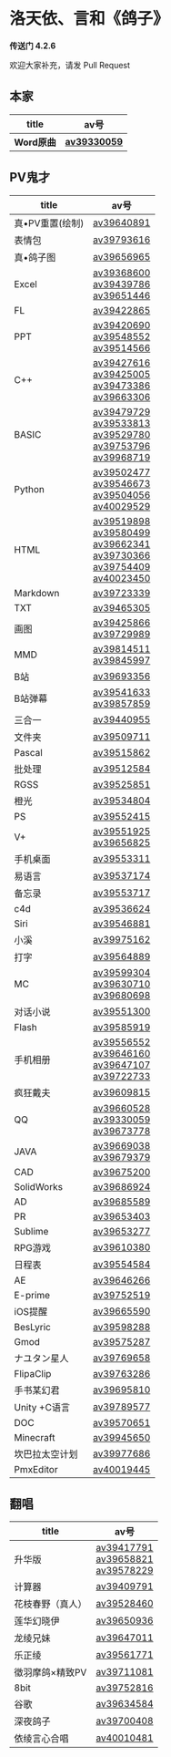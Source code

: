 # 洛天依、言和《鸽子》
**传送门 4.2.6**

欢迎大家补充，请发 Pull Request

## 本家
| title | av号 |
| --- | --- |
| **Word原曲** | **[av39330059](https://https://www.bilibili.com/video/av39330059)** |

## PV鬼才
| title | av号 |
| --- | --- |
| 真•PV重置(绘制) | [av39640891](https://https://www.bilibili.com/video/av39640891) |
| 表情包 | [av39793616](https://https://www.bilibili.com/video/av39793616) |
| 真•鸽子图 | [av39656965](https://https://www.bilibili.com/video/av39656965) |
| Excel  | [av39368600](https://https://www.bilibili.com/video/av39368600)<br />[av39439786](https://https://www.bilibili.com/video/av39439786)<br />[av39651446](https://https://www.bilibili.com/video/av39651446) |
| FL  | [av39422865](https://https://www.bilibili.com/video/av39422865) |
| PPT  | [av39420690](https://https://www.bilibili.com/video/av39420690)<br />[av39548552](https://https://www.bilibili.com/video/av39548552)<br />[av39514566](https://https://www.bilibili.com/video/av39514566) |
| C++  | [av39427616](https://https://www.bilibili.com/video/av39427616)<br />[av39425005](https://https://www.bilibili.com/video/av39425005)<br />[av39473386](https://https://www.bilibili.com/video/av39473386)<br />[av39663306](https://https://www.bilibili.com/video/av39663306) |
| BASIC  | [av39479729](https://https://www.bilibili.com/video/av39479729)<br />[av39533813](https://https://www.bilibili.com/video/av39533813)<br />[av39529780](https://https://www.bilibili.com/video/av39529780)<br />[av39753796](https://https://www.bilibili.com/video/av39753796)<br />[av39968719](https://https://www.bilibili.com/video/av39968719) |
| Python  | [av39502477](https://https://www.bilibili.com/video/av39502477)<br />[av39546673](https://https://www.bilibili.com/video/av39546673)<br />[av39504056](https://https://www.bilibili.com/video/av39504056)<br />[av40029529](https://https://www.bilibili.com/video/av40029529) |
| HTML  | [av39519898](https://https://www.bilibili.com/video/av39519898)<br />[av39580499](https://https://www.bilibili.com/video/av39580499)<br />[av39662341](https://https://www.bilibili.com/video/av39662341)<br />[av39730366](https://https://www.bilibili.com/video/av39730366)<br />[av39754409](https://https://www.bilibili.com/video/av39754409)<br />[av40023450](https://https://www.bilibili.com/video/av40023450) |
| Markdown  | [av39723339](https://https://www.bilibili.com/video/av39723339) |
| TXT  | [av39465305](https://https://www.bilibili.com/video/av39465305) |
| 画图 | [av39425866](https://https://www.bilibili.com/video/av39425866)<br />[av39729989](https://https://www.bilibili.com/video/av39729989) |
| MMD  | [av39814511](https://https://www.bilibili.com/video/av39814511)<br />[av39845997](https://https://www.bilibili.com/video/av39845997) |
| B站 | [av39693356](https://https://www.bilibili.com/video/av39693356) |
| B站弹幕 | [av39541633](https://https://www.bilibili.com/video/av39541633)<br />[av39857859](https://https://www.bilibili.com/video/av39857859) |
| 三合一 | [av39440955](https://https://www.bilibili.com/video/av39440955) |
| 文件夹 | [av39509711](https://https://www.bilibili.com/video/av39509711) |
| Pascal  | [av39515862](https://https://www.bilibili.com/video/av39515862) |
| 批处理 | [av39512584](https://https://www.bilibili.com/video/av39512584)  |
| RGSS  | [av39525851](https://https://www.bilibili.com/video/av39525851) |
| 橙光 | [av39534804](https://https://www.bilibili.com/video/av39534804) |
| PS  | [av39552415](https://https://www.bilibili.com/video/av39552415) |
| V+  | [av39551925](https://https://www.bilibili.com/video/av39551925)<br />[av39656825](https://https://www.bilibili.com/video/av39656825) |
| 手机桌面 | [av39553311](https://https://www.bilibili.com/video/av39553311) |
| 易语言 | [av39537174](https://https://www.bilibili.com/video/av39537174) |
| 备忘录 | [av39553717](https://https://www.bilibili.com/video/av39553717) |
| c4d  | [av39536624](https://https://www.bilibili.com/video/av39536624) |
| Siri  | [av39546881](https://https://www.bilibili.com/video/av39546881) |
| 小溪  | [av39975162](https://https://www.bilibili.com/video/av39975162) |
| 打字 | [av39564889](https://https://www.bilibili.com/video/av39564889) |
| MC  | [av39599304](https://https://www.bilibili.com/video/av39599304)<br />[av39630710](https://https://www.bilibili.com/video/av39630710)<br />[av39680698](https://https://www.bilibili.com/video/av39680698) |
| 对话小说 | [av39551300](https://https://www.bilibili.com/video/av39551300) |
| Flash  | [av39585919](https://https://www.bilibili.com/video/av39585919) |
| 手机相册 | [av39556552](https://https://www.bilibili.com/video/av39556552)<br />[av39646160](https://https://www.bilibili.com/video/av39646160)<br />[av39647107](https://https://www.bilibili.com/video/av39647107)<br />[av39722733](https://https://www.bilibili.com/video/av39722733) |
| 疯狂戴夫 | [av39609815](https://https://www.bilibili.com/video/av39609815) |
| QQ  | [av39660528](https://https://www.bilibili.com/video/av39660528)<br />[av39330059](https://https://www.bilibili.com/video/av39330059)<br />[av39673778](https://https://www.bilibili.com/video/av39673778) |
| JAVA | [av39669038](https://https://www.bilibili.com/video/av39669038)<br />[av39679379](https://https://www.bilibili.com/video/av39679379) |
| CAD  | [av39675200](https://https://www.bilibili.com/video/av39675200) |
| SolidWorks  | [av39686924](https://https://www.bilibili.com/video/av39686924) |
| AD  | [av39685589](https://https://www.bilibili.com/video/av39685589) |
| PR  | [av39653403](https://https://www.bilibili.com/video/av39653403) |
| Sublime  | [av39653277](https://https://www.bilibili.com/video/av39653277) |
| RPG游戏 | [av39610380](https://https://www.bilibili.com/video/av39610380) |
| 日程表 | [av39554584](https://https://www.bilibili.com/video/av39554584) |
| AE  | [av39646266](https://https://www.bilibili.com/video/av39646266) |
| E-prime  | [av39752519](https://https://www.bilibili.com/video/av39752519) |
| iOS提醒 | [av39665590](https://https://www.bilibili.com/video/av39665590) |
| BesLyric  | [av39598288](https://https://www.bilibili.com/video/av39598288) |
| Gmod  | [av39575287](https://https://www.bilibili.com/video/av39575287) |
| ナユタン星人 | [av39769658](https://https://www.bilibili.com/video/av39769658) |
| FlipaClip  | [av39763286](https://https://www.bilibili.com/video/av39763286) |
| 手书某幻君 | [av39695810](https://https://www.bilibili.com/video/av39695810) |
| Unity +C语言 | [av39789577](https://https://www.bilibili.com/video/av39789577) |
| DOC  | [av39570651](https://https://www.bilibili.com/video/av39570651) |
| Minecraft  | [av39945650](https://https://www.bilibili.com/video/av39945650) |
| 坎巴拉太空计划  | [av39977686](https://https://www.bilibili.com/video/av39977686) |
| PmxEditor  | [av40019445](https://https://www.bilibili.com/video/av40019445) |

## 翻唱
| title | av号 |
| --- | --- |
| 升华版 | [av39417791](https://https://www.bilibili.com/video/av39417791)<br />[av39658821](https://https://www.bilibili.com/video/av39658821)<br />[av39578229](https://https://www.bilibili.com/video/av39578229) |
| 计算器 | [av39409791](https://https://www.bilibili.com/video/av39409791) |
| 花枝春野（真人） | [av39528460](https://https://www.bilibili.com/video/av39528460) |
| 莲华幻晓伊 | [av39650936](https://https://www.bilibili.com/video/av39650936) |
| 龙绫兄妹 | [av39647011](https://https://www.bilibili.com/video/av39647011) |
| 乐正绫 | [av39561771](https://https://www.bilibili.com/video/av39561771) |
| 徵羽摩鸽×精致PV  | [av39711081](https://https://www.bilibili.com/video/av39711081) |
| 8bit  | [av39752816](https://https://www.bilibili.com/video/av39752816) |
| 谷歌  | [av39634584](https://https://www.bilibili.com/video/av39634584) |
| 深夜鸽子 | [av39700408](https://https://www.bilibili.com/video/av39700408) |
| 依绫言心合唱 | [av40010481](https://https://www.bilibili.com/video/av40010481) |
